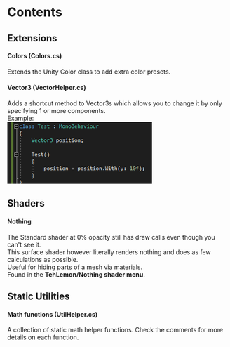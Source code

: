# Contents

## Extensions

#### Colors (Colors.cs)
Extends the Unity Color class to add extra color presets.

#### Vector3 (VectorHelper.cs)  
Adds a shortcut method to Vector3s which allows you to change it by only specifying 1 or more components.  
Example:  
![VectorHelper With screenshot](Images/VectorHelperWithShort.png)

## Shaders

#### Nothing
The Standard shader at 0% opacity still has draw calls even though you can't see it.  
This surface shader however literally renders nothing and does as few calculations as possible.  
Useful for hiding parts of a mesh via materials.  
Found in the **TehLemon/Nothing shader menu**.

## Static Utilities

#### Math functions (UtilHelper.cs)
A collection of static math helper functions. Check the comments for more details on each function.


